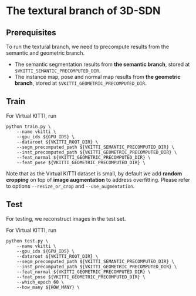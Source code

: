 # The textural branch of 3D-SDN

## Prerequisites
To run the textural branch, we need to precompute results from the semantic and geometric branch. 
- The semantic segmentation results from **the semantic branch**, stored at `$VKITTI_SEMANTIC_PRECOMPUTED_DIR`.
- The instance map, pose and normal map results from **the geometric branch**, stored at `$VKITTI_GEOMETRIC_PRECOMPUTED_DIR`. 

## Train
For Virtual KITTI, run
```
python train.py \
    --name vkitti \
    --gpu_ids ${GPU_IDS} \
    --dataroot ${VKITTI_ROOT_DIR} \
    --segm_precomputed_path ${VKITTI_SEMANTIC_PRECOMPUTED_DIR} \
    --inst_precomputed_path ${VKITTI_GEOMETRIC_PRECOMPUTED_DIR} \
    --feat_normal ${VKITTI_GEOMETRIC_PRECOMPUTED_DIR} \
    --feat_pose ${VKITTI_GEOMETRIC_PRECOMPUTED_DIR} \
```
Note that as the Virtual KITTI dataset is small, by default we add **random cropping** on top of **image augmentation** to address overfitting. 
Please refer to options `--resize_or_crop` and `--use_augmentation`. 

## Test
For testing, we reconstruct images in the test set.

For Virtual KITTI, run
```
python test.py \
    --name vkitti \
    --gpu_ids ${GPU_IDS} \
    --dataroot ${VKITTI_ROOT_DIR} \
    --segm_precomputed_path ${VKITTI_SEMANTIC_PRECOMPUTED_DIR} \
    --inst_precomputed_path ${VKITTI_GEOMETRIC_PRECOMPUTED_DIR} \
    --feat_normal ${VKITTI_GEOMETRIC_PRECOMPUTED_DIR} \
    --feat_pose ${VKITTI_GEOMETRIC_PRECOMPUTED_DIR} \
    --which_epoch 60 \
    --how_many ${HOW_MANY} \
```
